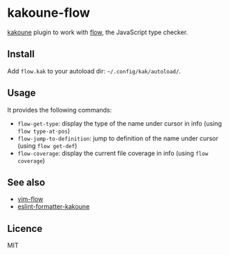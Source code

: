 # kakoune-flow

[kakoune](http://kakoune.org) plugin to work with [flow](https://flow.org/), the JavaScript type checker.

## Install

Add `flow.kak` to your autoload dir: `~/.config/kak/autoload/`.

## Usage

It provides the following commands:

- `flow-get-type`: display the type of the name under cursor in info (using `flow type-at-pos`)
- `flow-jump-to-definition`: jump to definition of the name under cursor (using `flow get-def`)
- `flow-coverage`: display the current file coverage in info (using `flow coverage`)

## See also

- [vim-flow](https://github.com/flowtype/vim-flow)
- [eslint-formatter-kakoune](https://github.com/Delapouite/eslint-formatter-kakoune)

## Licence

MIT
